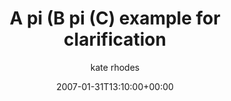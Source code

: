 ---
title: 'A pi (B pi (C) example for clarification'
posts: 15
hash: 't644'
author: 'kate rhodes'
date: 2007-01-31T13:10:00+00:00
sources:
  - http://forums.tokipona.org/viewtopic.php%3Ft=644.html
---
